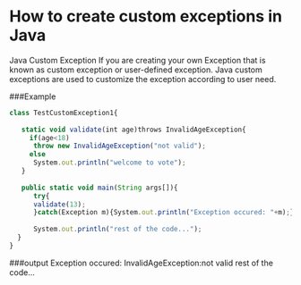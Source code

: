 # How to create custom exceptions in Java
Java Custom Exception
If you are creating your own Exception that is known as custom exception or user-defined exception. Java custom exceptions are used to customize the exception according to user need.

###Example
```javascript
class TestCustomException1{  
  
   static void validate(int age)throws InvalidAgeException{  
     if(age<18)  
      throw new InvalidAgeException("not valid");  
     else  
      System.out.println("welcome to vote");  
   }  
     
   public static void main(String args[]){  
      try{  
      validate(13);  
      }catch(Exception m){System.out.println("Exception occured: "+m);}  
  
      System.out.println("rest of the code...");  
  }  
}  
```
###output
Exception occured: InvalidAgeException:not valid
       rest of the code...

